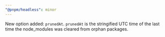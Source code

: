 ```yaml
---
"@pnpm/headless": minor
---
```


New option added: `prunedAt`. `prunedAt` is the stringified UTC time of the last time the node_modules was cleared from orphan packages.
